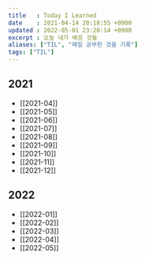 ```yaml
---
title   : Today I Learned
date    : 2021-04-14 20:18:55 +0900
updated : 2022-05-01 23:20:14 +0900
excerpt : 오늘 내가 배운 것들
aliases: ["TIL", "매일 공부한 것을 기록"]
tags: ["TIL"]
---
```

## 2021 
- [[2021-04]]
- [[2021-05]]
- [[2021-06]]
- [[2021-07]]
- [[2021-08]]
- [[2021-09]]
- [[2021-10]]
- [[2021-11]]
- [[2021-12]]

## 2022
- [[2022-01]]
- [[2022-02]]
- [[2022-03]]
- [[2022-04]]
- [[2022-05]]
